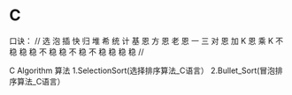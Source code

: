 # C
口诀：
//
选 泡 插
快 归 堆 希 统 计 基
恩 方 恩 老 恩 一 三
对 恩 加  K 恩 乘  K
不 稳 稳 稳 不 稳 稳
不 稳 不 稳 稳 稳 稳
//

C Algorithm 
算法
1.SelectionSort(选择排序算法_C语言）
2.Bullet_Sort(冒泡排序算法_C语言）

